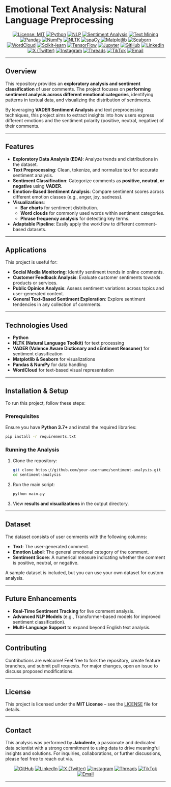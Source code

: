 # **Emotional Text Analysis: Natural Language Preprocessing**




<div align="center">  

[![License: MIT](https://img.shields.io/badge/License-MIT-yellow.svg)](https://opensource.org/licenses/MIT)  [![Python](https://img.shields.io/badge/Python-3.8%2B-blue?logo=python)](https://python.org)  [![NLP](https://img.shields.io/badge/Natural%20Language%20Processing-Text%20Analysis-green)](https://en.wikipedia.org/wiki/Natural_language_processing)  [![Sentiment Analysis](https://img.shields.io/badge/Sentiment%20Analysis-VADER-orange)](https://github.com/cjhutto/vaderSentiment)  [![Text Mining](https://img.shields.io/badge/Text%20Mining-Emotion%20Detection-blue)](https://en.wikipedia.org/wiki/Text_mining)  [![Pandas](https://img.shields.io/badge/Pandas-2.0-darkblue?logo=pandas)](https://pandas.pydata.org)  [![NumPy](https://img.shields.io/badge/NumPy-1.20%2B-blue?logo=numpy)](https://numpy.org)  [![NLTK](https://img.shields.io/badge/NLTK-3.8%2B-green?logo=nltk)](https://www.nltk.org)  [![spaCy](https://img.shields.io/badge/spaCy-3.0%2B-lightblue?logo=spacy)](https://spacy.io)  [![Matplotlib](https://img.shields.io/badge/Matplotlib-3.0%2B-blue?logo=matplotlib)](https://matplotlib.org)  [![Seaborn](https://img.shields.io/badge/Seaborn-0.12%2B-darkred?logo=seaborn)](https://seaborn.pydata.org)  [![WordCloud](https://img.shields.io/badge/WordCloud-1.8%2B-yellow)](https://github.com/amueller/word_cloud)  [![Scikit-learn](https://img.shields.io/badge/Scikit--Learn-1.2+-orange?logo=scikit-learn)](https://scikit-learn.org)  [![TensorFlow](https://img.shields.io/badge/TensorFlow-2.0%2B-orange?logo=tensorflow)](https://tensorflow.org)  [![Jupyter](https://img.shields.io/badge/Jupyter-Notebook-orange?logo=jupyter)](https://jupyter.org) [![GitHub](https://img.shields.io/badge/GitHub-Jabulente-black?logo=github)](https://github.com/Jabulente)  [![LinkedIn](https://img.shields.io/badge/LinkedIn-Jabulente-blue?logo=linkedin)](https://linkedin.com/in/jabulente-208019349)  [![X (Twitter)](https://img.shields.io/badge/X-@Jabulente-black?logo=x)](https://x.com/Jabulente)  [![Instagram](https://img.shields.io/badge/Instagram-@Jabulente-purple?logo=instagram)](https://instagram.com/Jabulente)  [![Threads](https://img.shields.io/badge/Threads-@Jabulente-black?logo=threads)](https://threads.net/@Jabulente) [![TikTok](https://img.shields.io/badge/TikTok-@Jabulente-teal?logo=tiktok)](https://tiktok.com/@Jabulente)  [![Email](https://img.shields.io/badge/Email-jabulente@hotmail.com-red?logo=gmail)](mailto:Jabulente@hotmail.com)  

</div>

<hr>

## Overview
This repository provides an **exploratory analysis and sentiment classification** of user comments. The project focuses on **performing sentiment analysis across different emotional categories**, identifying patterns in textual data, and visualizing the distribution of sentiments.

By leveraging **VADER Sentiment Analysis** and text preprocessing techniques, this project aims to extract insights into how users express different emotions and the sentiment polarity (positive, neutral, negative) of their comments.

---

## Features

- **Exploratory Data Analysis (EDA)**: Analyze trends and distributions in the dataset.
- **Text Preprocessing**: Clean, tokenize, and normalize text for accurate sentiment analysis.
- **Sentiment Classification**: Categorize comments as **positive, neutral, or negative** using **VADER**.
- **Emotion-Based Sentiment Analysis**: Compare sentiment scores across different emotion classes (e.g., anger, joy, sadness).
- **Visualizations**:
  - **Bar charts** for sentiment distribution.
  - **Word clouds** for commonly used words within sentiment categories.
  - **Phrase frequency analysis** for detecting key terms.
- **Adaptable Pipeline**: Easily apply the workflow to different comment-based datasets.

---

## Applications
This project is useful for:

- **Social Media Monitoring**: Identify sentiment trends in online comments.
- **Customer Feedback Analysis**: Evaluate customer sentiments towards products or services.
- **Public Opinion Analysis**: Assess sentiment variations across topics and user-generated content.
- **General Text-Based Sentiment Exploration**: Explore sentiment tendencies in any collection of comments.

---

## Technologies Used
- **Python**
- **NLTK (Natural Language Toolkit)** for text processing
- **VADER (Valence Aware Dictionary and sEntiment Reasoner)** for sentiment classification
- **Matplotlib & Seaborn** for visualizations
- **Pandas & NumPy** for data handling
- **WordCloud** for text-based visual representation

---

## Installation & Setup
To run this project, follow these steps:

### Prerequisites
Ensure you have **Python 3.7+** and install the required libraries:
```bash
pip install -r requirements.txt
```

### Running the Analysis
1. Clone the repository:
   ```bash
   git clone https://github.com/your-username/sentiment-analysis.git
   cd sentiment-analysis
   ```
2. Run the main script:
   ```bash
   python main.py
   ```
3. View **results and visualizations** in the output directory.

---

## Dataset
The dataset consists of user comments with the following columns:
- **Text**: The user-generated comment.
- **Emotion Label**: The general emotional category of the comment.
- **Sentiment Score**: A numerical measure indicating whether the comment is positive, neutral, or negative.

A sample dataset is included, but you can use your own dataset for custom analysis.

---

## Future Enhancements
- **Real-Time Sentiment Tracking** for live comment analysis.
- **Advanced NLP Models** (e.g., Transformer-based models for improved sentiment classification).
- **Multi-Language Support** to expand beyond English text analysis.

---

## Contributing
Contributions are welcome! Feel free to fork the repository, create feature branches, and submit pull requests. For major changes, open an issue to discuss proposed modifications.

---

## License
This project is licensed under the **MIT License** – see the [LICENSE](LICENSE) file for details.

---

## Contact

This analysis was performed by **Jabulente**, a passionate and dedicated data scientist with a strong commitment to using data to drive meaningful insights and solutions. For inquiries, collaborations, or further discussions, please feel free to reach out via.  

    
<div align="center"> 
  
[![GitHub](https://img.shields.io/badge/GitHub-Jabulente-black?logo=github)](https://github.com/Jabulente)  [![LinkedIn](https://img.shields.io/badge/LinkedIn-Jabulente-blue?logo=linkedin)](https://linkedin.com/in/jabulente-208019349)  [![X (Twitter)](https://img.shields.io/badge/X-@Jabulente-black?logo=x)](https://x.com/Jabulente)  [![Instagram](https://img.shields.io/badge/Instagram-@Jabulente-purple?logo=instagram)](https://instagram.com/Jabulente)  [![Threads](https://img.shields.io/badge/Threads-@Jabulente-black?logo=threads)](https://threads.net/@Jabulente) [![TikTok](https://img.shields.io/badge/TikTok-@Jabulente-teal?logo=tiktok)](https://tiktok.com/@Jabulente)  [![Email](https://img.shields.io/badge/Email-jabulente@hotmail.com-red?logo=gmail)](mailto:Jabulente@hotmail.com)  
</div>
<hr>

